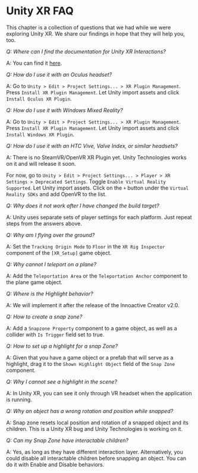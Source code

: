 # Unity XR FAQ

This chapter is a collection of questions that we had while we were exploring Unity XR. We share our findings in hope that they will help you, too.

*Q: Where can I find the documentation for Unity XR Interactions?*

A: You can find it [here](https://docs.unity3d.com/Packages/com.unity.xr.interaction.toolkit@0.9/manual/index.html).

*Q: How do I use it with an Oculus headset?*

A: Go to `Unity > Edit > Project Settings... > XR Plugin Management`. Press `Install XR Plugin Management`. Let Unity import assets and click `Install Oculus XR Plugin`.

*Q: How do I use it with Windows Mixed Reality?*

A: Go to `Unity > Edit > Project Settings... > XR Plugin Management`. Press `Install XR Plugin Management`. Let Unity import assets and click `Install Windows XR Plugin`.

*Q: How do I use it with an HTC Vive, Valve Index, or similar headsets?*

A: There is no SteamVR/OpenVR XR Plugin yet. Unity Technologies works on it and will release it soon. 

For now, go to `Unity > Edit > Project Settings... > Player > XR Settings > Deprecated Settings`. Toggle `Enable Virtual Reality Supported`. Let Unity import assets. Click on the `+` button under the `Virtual Reality SDKs` and add OpenVR to the list.

*Q: Why does it not work after I have changed the build target?*

A: Unity uses separate sets of player settings for each platform. Just repeat steps from the answers above.

*Q: Why am I flying over the ground?*

A: Set the `Tracking Origin Mode` to `Floor` in the `XR Rig Inspector` component of the `[XR_Setup]` game object.

*Q: Why cannot I teleport on a plane?*

A: Add the `Teleportation Area` or the `Teleportation Anchor` component to the plane game object.

*Q: Where is the Highlight behavior?*

A: We will implement it after the release of the Innoactive Creator v2.0.

*Q: How to create a snap zone?*

A: Add a `Snapzone Property` component to a game object, as well as a collider with `Is Trigger` field set to true.

*Q: How to set up a highlight for a snap Zone?*

A: Given that you have a game object or a prefab that will serve as a highlight, drag it to the `Shown Highlight Object` field of the `Snap Zone` component.

*Q: Why I cannot see a highlight in the scene?*

A: In Unity XR, you can see it only through VR headset when the application is running.

*Q: Why an object has a wrong rotation and position while snapped?*

A: Snap zone resets local position and rotation of a snapped object and its children. This is a Unity XR bug and Unity Technologies is working on it.

*Q: Can my Snap Zone have interactable children?*

A: Yes, as long as they have different interaction layer. Alternatively, you could disable all interactable children before snapping an object. You can do it with Enable and Disable behaviors.
